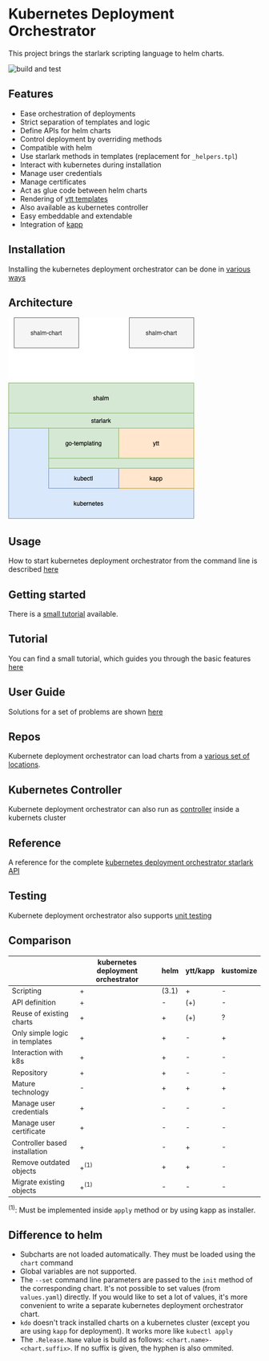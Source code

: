 
# Kubernetes Deployment Orchestrator

This project brings the starlark scripting language to helm charts.

![build and test](https://github.com/sap/kubernetes-deployment-orchestrator/workflows/build%20and%20test/badge.svg)

## Features

* Ease orchestration of deployments
* Strict separation of templates and logic
* Define APIs for helm charts
* Control deployment by overriding methods
* Compatible with helm
* Use starlark methods in templates (replacement for `_helpers.tpl`)
* Interact with kubernetes during installation
* Manage user credentials
* Manage certificates
* Act as glue code between helm charts
* Rendering of [ytt templates](https://get-ytt.io/)
* Also available as kubernetes controller
* Easy embeddable and extendable
* Integration of [kapp](https://github.com/k14s/kapp)

## Installation

Installing the kubernetes deployment orchestrator can be done in [various ways](doc/installation.md)

## Architecture

![](doc/Layer.png)

## Usage

How to start kubernetes deployment orchestrator from the command line is described [here](doc/command_line.md)

## Getting started

There is a [small tutorial](doc/getting_started.md) available.

## Tutorial

You can find a small tutorial, which guides you through the basic features [here](doc/tutorial.md)

## User Guide

Solutions for a set of problems are shown [here](doc/user_guide.md)

## Repos

Kubernete deployment orchestrator can load charts from a [various set of locations](doc/repos.md).

## Kubernetes Controller

Kubernete deployment orchestrator can also run as [controller](doc/controller.md) inside a kubernets cluster

## Reference

A reference for the complete [kubernetes deployment orchestrator starlark API](doc/reference.md)

## Testing

Kubernete deployment orchestrator also supports [unit testing](doc/unit_tests.md)

## Comparison

|                                | kubernetes deployment orchestrator           | helm  | ytt/kapp | kustomize |
| ------------------------------ | --------------- | ----- | -------- | --------- |
| Scripting                      | +               | (3.1) | +        | -         |
| API definition                 | +               | -     | (+)      | -         |
| Reuse of existing charts       | +               | +     | (+)      | ?         |
| Only simple logic in templates | +               | +     | -        | +         |
| Interaction with k8s           | +               | +     | -        | -         |
| Repository                     | +               | +     | -        | -         |
| Mature technology              | -               | +     | +        | +         |
| Manage user credentials        | +               | -     | -        | -         |
| Manage user certificate        | +               | -     | -        | -         |
| Controller based installation  | +               | -     | +        | -         |
| Remove outdated objects        | +<sup>(1)</sup> | +     | +        | -         |
| Migrate existing objects       | +<sup>(1)</sup> | -     | -        | -         |

<sup>(1)</sup>: Must be implemented inside `apply` method or by using kapp as installer.


## Difference to helm

* Subcharts are not loaded automatically. They must be loaded using the `chart` command
* Global variables are not supported.
* The `--set` command line parameters are passed to the `init` method of the corresponding chart.
It's not possible to set values (from `values.yaml`) directly.
If you would like to set a lot of values, it's more convenient to write a separate kubernetes deployment orchestrator chart.
* `kdo` doesn't track installed charts on a kubernetes cluster (except you are using `kapp` for deployment). It works more like `kubectl apply`
* The `.Release.Name` value is build as follows: `<chart.name>-<chart.suffix>`. If no suffix is given, the hyphen is also ommited.
